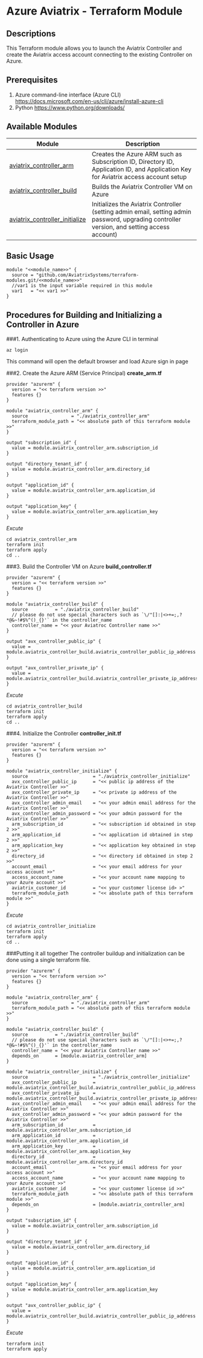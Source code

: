 # Azure Aviatrix - Terraform Module

## Descriptions
This Terraform module allows you to launch the Aviatrix Controller and create the Aviatrix access account connecting to the existing Controller on Azure.

## Prerequisites
1. Azure command-line interface (Azure CLI) https://docs.microsoft.com/en-us/cli/azure/install-azure-cli
2. Python https://www.python.org/downloads/

## Available Modules
 Module  | Description |
| ------- | ----------- |
|[aviatrix_controller_arm](./aviatrix_controller_arm) |Creates the Azure ARM such as Subscription ID, Directory ID, Application ID, and Application Key for Aviatrix access account setup |
|[aviatrix_controller_build](./aviatrix_controller_build) |Builds the Aviatrix Controller VM on Azure |
|[aviatrix_controller_initialize](./aviatrix_controller_initialize) | Initializes the Aviatrix Controller (setting admin email, setting admin password, upgrading controller version, and setting access account) |

## Basic Usage
```
module "<<module_name>>" {
  source = "github.com/AviatrixSystems/terraform-modules.git/<<module_name>>"
  //var1 is the input variable required in this module
  var1   = "<< var1 >>"
}
```
## Procedures for Building and Initializing a Controller in Azure
###1. Authenticating to Azure using the Azure CLI in terminal
``` shell
az login
```
This command will open the default browser and load Azure sign in page

###2. Create the Azure ARM (Service Principal)
**create_arm.tf**
```
provider "azurerm" {
  version = "<< terraform version >>"
  features {}
}

module "aviatrix_controller_arm" {
  source                = "./aviatrix_controller_arm"
  terraform_module_path = "<< absolute path of this terraform module >>"
}

output "subscription_id" {
  value = module.aviatrix_controller_arm.subscription_id
}

output "directory_tenant_id" {
  value = module.aviatrix_controller_arm.directory_id
}

output "application_id" {
  value = module.aviatrix_controller_arm.application_id
}

output "application_key" {
  value = module.aviatrix_controller_arm.application_key
}
```
*Excute*
```shell
cd aviatrix_controller_arm
terraform init
terraform apply
cd ..
```

###3. Build the Controller VM on Azure
**build_controller.tf**
```
provider "azurerm" {
  version = "<< terraform version >>"
  features {}
}

module "aviatrix_controller_build" {
  source          = "./aviatrix_controller_build"
  // please do not use special characters such as `\/"[]:|<>+=;,?*@&~!#$%^()_{}'` in the controller_name
  controller_name = "<< your Aviatroc Controller name >>"
}

output "avx_controller_public_ip" {
  value = module.aviatrix_controller_build.aviatrix_controller_public_ip_address
}

output "avx_controller_private_ip" {
  value = module.aviatrix_controller_build.aviatrix_controller_private_ip_address
}
```
*Excute*
```shell
cd aviatrix_controller_build
terraform init
terraform apply
cd ..
```
###4. Initialize the Controller
**controller_init.tf**
```
provider "azurerm" {
  version = "<< terraform version >>"
  features {}
}

module "aviatrix_controller_initialize" {
  source                        = "./aviatrix_controller_initialize"
  avx_controller_public_ip      = "<< public ip address of the Aviatrix Controller >>"
  avx_controller_private_ip     = "<< private ip address of the Aviatrix Controller >>"
  avx_controller_admin_email    = "<< your admin email address for the Aviatrix Controller >>"
  avx_controller_admin_password = "<< your admin password for the Aviatrix Controller >>"
  arm_subscription_id           = "<< subscription id obtained in step 2 >>"
  arm_application_id            = "<< application id obtained in step 2 >>"
  arm_application_key           = "<< application key obtained in step 2 >>"
  directory_id                  = "<< directory id obtained in step 2 >>"
  account_email                 = "<< your email address for your access account >>"
  access_account_name           = "<< your account name mapping to your Azure account >>"
  aviatrix_customer_id          = "<< your customer license id> >"
  terraform_module_path         = "<< absolute path of this terraform module >>"
}
```
*Excute*
```shell
cd aviatrix_controller_initialize
terraform init
terraform apply
cd ..
```

###Putting it all together
The controller buildup and initialization can be done using a single terraform file.
```
provider "azurerm" {
  version = "<< terraform version >>"
  features {}
}

module "aviatrix_controller_arm" {
  source                = "./aviatrix_controller_arm"
  terraform_module_path = "<< absolute path of this terraform module >>"
}

module "aviatrix_controller_build" {
  source          = "./aviatrix_controller_build"
  // please do not use special characters such as `\/"[]:|<>+=;,?*@&~!#$%^()_{}'` in the controller_name
  controller_name = "<< your Aviatrix Controller name >>"
  depends_on      = [module.aviatrix_controller_arm]
}

module "aviatrix_controller_initialize" {
  source                        = "./aviatrix_controller_initialize"
  avx_controller_public_ip      = module.aviatrix_controller_build.aviatrix_controller_public_ip_address
  avx_controller_private_ip     = module.aviatrix_controller_build.aviatrix_controller_private_ip_address
  avx_controller_admin_email    = "<< your admin email address for the Aviatrix Controller >>"
  avx_controller_admin_password = "<< your admin password for the Aviatrix Controller >>"
  arm_subscription_id           = module.aviatrix_controller_arm.subscription_id
  arm_application_id            = module.aviatrix_controller_arm.application_id
  arm_application_key           = module.aviatrix_controller_arm.application_key
  directory_id                  = module.aviatrix_controller_arm.directory_id
  account_email                 = "<< your email address for your access account >>"
  access_account_name           = "<< your account name mapping to your Azure account >>"
  aviatrix_customer_id          = "<< your customer license id >>"
  terraform_module_path         = "<< absolute path of this terraform module >>"
  depends_on                    = [module.aviatrix_controller_arm]
}

output "subscription_id" {
  value = module.aviatrix_controller_arm.subscription_id
}

output "directory_tenant_id" {
  value = module.aviatrix_controller_arm.directory_id
}

output "application_id" {
  value = module.aviatrix_controller_arm.application_id
}

output "application_key" {
  value = module.aviatrix_controller_arm.application_key
}

output "avx_controller_public_ip" {
  value = module.aviatrix_controller_build.aviatrix_controller_public_ip_address
}
```
*Excute*
```shell
terraform init
terraform apply
```
